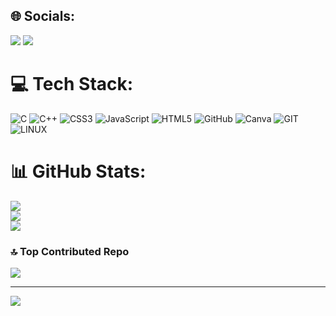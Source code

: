 
## 🌐 Socials:
<div>
   <a href="https://www.linkedin.com/in/youssef-ahmed-95b622244/" target="_blank"><img src="https://img.shields.io/badge/-LinkedIn-%230077B5?style=for-the-badge&logo=linkedin&logoColor=white" target="_blank"></a>  
<img src="https://user-images.githubusercontent.com/22107794/139580686-887df369-edb8-4bc8-b607-4fbf6d7e4866.gif">

  
# 💻 Tech Stack:

![C](https://img.shields.io/badge/c-%2300599C.svg?style=for-the-badge&logo=c&logoColor=white) ![C++](https://img.shields.io/badge/c++-%2300599C.svg?style=for-the-badge&logo=c%2B%2B&logoColor=white) ![CSS3](https://img.shields.io/badge/css3-%231572B6.svg?style=for-the-badge&logo=css3&logoColor=white) ![JavaScript](https://img.shields.io/badge/javascript-%23323330.svg?style=for-the-badge&logo=javascript&logoColor=%23F7DF1E) ![HTML5](https://img.shields.io/badge/html5-%23E34F26.svg?style=for-the-badge&logo=html5&logoColor=white) ![GitHub](https://img.shields.io/badge/GitHub-%23121011.svg?style=for-the-badge&logo=github&logoColor=white) ![Canva](https://img.shields.io/badge/Canva-%2300C4CC.svg?style=for-the-badge&logo=Canva&logoColor=white) ![GIT](https://img.shields.io/badge/Git-fc6d26?style=for-the-badge&logo=git&logoColor=white) ![LINUX](https://img.shields.io/badge/Linux-FCC624?style=for-the-badge&logo=linux&logoColor=black)
# 📊 GitHub Stats:
![](https://github-readme-stats.vercel.app/api?username=youssefxahmed&theme=dark&hide_border=false&include_all_commits=false&count_private=false)<br/>
![](https://github-readme-streak-stats.herokuapp.com/?user=youssefxahmed&theme=dark&hide_border=false)<br/>
![](https://github-readme-stats.vercel.app/api/top-langs/?username=youssefxahmed&theme=dark&hide_border=false&include_all_commits=false&count_private=false&layout=compact)
<br>
### 🔝 Top Contributed Repo
![](https://github-contributor-stats.vercel.app/api?username=youssefxahmed&limit=5&theme=dark&combine_all_yearly_contributions=true)

---
[![](https://visitcount.itsvg.in/api?id=youssefxahmed&icon=0&color=0)](https://visitcount.itsvg.in)

<!-- Proudly created with GPRM ( https://gprm.itsvg.in ) -->
